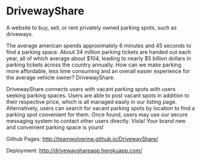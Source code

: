 # DrivewayShare
A website to buy, sell, or rent privately owned parking spots, such as driveways.

The average american spends approximately 6 minutes and 45 seconds to find a parking space. About 34 million parking tickets are handed out each year, all of which average about $104, leading to nearly $5 billion dollars in parking tickets across the country annually. How can we make parking more affordable, less time consuming and an overall easier experience for the average vehicle owner? DrivewayShare.

DrivewayShare connects users with vacant parking spots with users seeking parking spaces. Users are able to post vacant spots in addition to their respective price, which is all managed easily in our listing page. Alternatively, users can search for vacant parking spots by location to find a parking spot convenient for them. Once found, users may use our secure messaging system to contact other users directly. Viola! Your brand new and convenient parking space is yours!

Github Pages:
http://teamwolverine.github.io/DrivewayShare/

Deployment:
http://drivewayshareapp.herokuapp.com/
